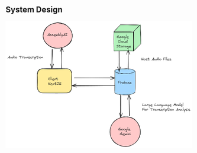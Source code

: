 ## System Design 

![System Design Image](https://github.com/BvChung/EchoAI/blob/main/sysdesign/sysdesign.png)
